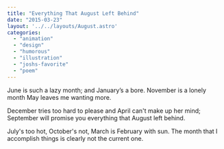 ```yaml
---
title: "Everything That August Left Behind"
date: "2015-03-23"
layout: '../../layouts/August.astro'
categories: 
  - "animation"
  - "design"
  - "humorous"
  - "illustration"
  - "joshs-favorite"
  - "poem"
---
```


June is such a lazy month; and January’s a bore. November is a lonely month May leaves me wanting more.

December tries too hard to please and April can't make up her mind; September will promise you everything that August left behind.

July's too hot, October's not, March is February with sun. The month that I accomplish things is clearly not the current one.
